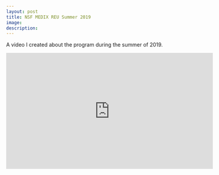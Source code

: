 ```yaml
---
layout: post
title: NSF MEDIX REU Summer 2019
image: 
description:
---
```

A video I created about the program during the summer of 2019.
<!-- split -->
 <iframe width="560" height="315" src="https://www.youtube.com/embed/TOQmQHNpz74" frameborder="0" allow="accelerometer; autoplay; encrypted-media; gyroscope; picture-in-picture" allowfullscreen></iframe>



  
